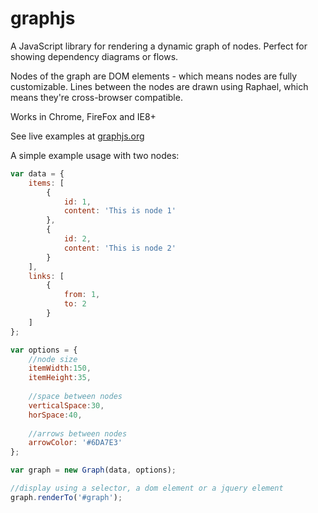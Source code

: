 graphjs
=======

A JavaScript library for rendering a dynamic graph of nodes. Perfect for showing dependency diagrams or flows.

Nodes of the graph are DOM elements - which means nodes are fully customizable. Lines between the nodes are drawn using Raphael, which means they're cross-browser compatible.

Works in Chrome, FireFox and IE8+

See live examples at <a href="graphjs.org">graphjs.org</a>

A simple example usage with two nodes:
`````javascript
var data = {
	items: [
		{
			id: 1,
			content: 'This is node 1'
		},
		{
			id: 2,
			content: 'This is node 2'
		}
	],
	links: [
		{
			from: 1,
			to: 2
		}
	]
};

var options = {
	//node size
	itemWidth:150,
	itemHeight:35,
	
	//space between nodes
	verticalSpace:30,
	horSpace:40,
	
	//arrows between nodes
	arrowColor: '#6DA7E3'
};

var graph = new Graph(data, options);

//display using a selector, a dom element or a jquery element
graph.renderTo('#graph'); 
`````
